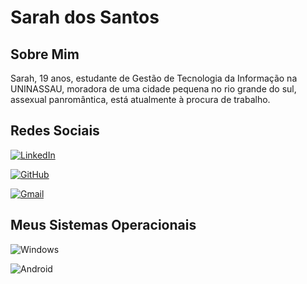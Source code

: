<!DOCTYPE html>
<html>
  </head>
  <body>
    <h1>Sarah dos Santos</h1>

<h2>Sobre Mim</h2>

<p>Sarah, 19 anos, estudante de Gestão de Tecnologia da Informação na UNINASSAU, moradora de uma cidade pequena no rio grande do sul, assexual panromântica, está atualmente à procura de trabalho.</p>

<h2>Redes Sociais</h2>

[![LinkedIn](https://img.shields.io/badge/LinkedIn-0077B5?style=for-the-badge&logo=linkedin&logoColor=white)](https://www.linkedin.com/in/sarah-dos-santos-viana-763553213/)

[![GitHub](https://img.shields.io/badge/GitHub-100000?style=for-the-badge&logo=github&logoColor=white)](https://github.com/sarah2244)

[![Gmail](https://img.shields.io/badge/Gmail-333333?style=for-the-badge&logo=gmail&logoColor=red)](mailto:sarinha47845@gmail.com)


<h2>Meus Sistemas Operacionais</h2>

![Windows](https://img.shields.io/badge/Windows-000?style=for-the-badge&logo=windows&logoColor=2CA5E0)

![Android](https://img.shields.io/badge/Android-3DDC84?style=for-the-badge&logo=android&logoColor=white)
 </body>
</html>
